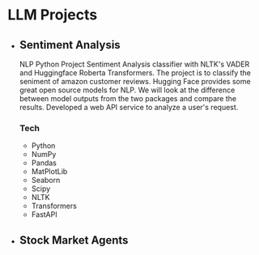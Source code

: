 # LLM Projects

- ## Sentiment Analysis

  NLP Python Project Sentiment Analysis classifier with NLTK's VADER and Huggingface Roberta Transformers. The project is to classify the seniment of amazon customer reviews. Hugging Face provides some great open source models for NLP. We will look at the difference between model outputs from the two packages and compare the results. Developed a web API service to analyze a user's request.

  ### Tech
   * Python
   * NumPy
   * Pandas
   * MatPlotLib
   * Seaborn
   * Scipy
   * NLTK
   * Transformers
   * FastAPI
  
- ## Stock Market Agents

  

